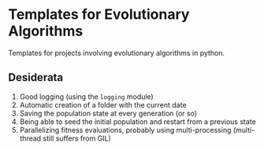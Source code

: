 # Templates for Evolutionary Algorithms
Templates for projects involving evolutionary algorithms in python.

## Desiderata
1. Good logging (using the `logging` module)
2. Automatic creation of a folder with the current date
3. Saving the population state at every generation (or so)
4. Being able to seed the initial population and restart from a previous state
5. Parallelizing fitness evaluations, probably using multi-processing (multi-thread still suffers from GIL)
